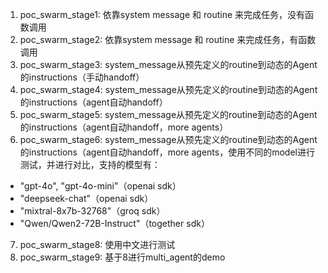 1. poc_swarm_stage1: 依靠system message 和 routine 来完成任务，没有函数调用
2. poc_swarm_stage2: 依靠system message 和 routine 来完成任务，有函数调用
3. poc_swarm_stage3: system_message从预先定义的routine到动态的Agent的instructions（手动handoff）
4. poc_swarm_stage4: system_message从预先定义的routine到动态的Agent的instructions（agent自动handoff）
5. poc_swarm_stage5: system_message从预先定义的routine到动态的Agent的instructions（agent自动handoff，more agents）
6. poc_swarm_stage6: system_message从预先定义的routine到动态的Agent的instructions（agent自动handoff，more agents，使用不同的model进行测试，并进行对比，支持的模型有：
  - "gpt-4o", "gpt-4o-mini"（openai sdk）
  - "deepseek-chat"（openai sdk）
  - "mixtral-8x7b-32768"（groq sdk）
  - "Qwen/Qwen2-72B-Instruct"（together sdk）

7. poc_swarm_stage8: 使用中文进行测试
8. poc_swarm_stage9: 基于8进行multi_agent的demo
